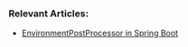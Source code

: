 ### Relevant Articles:			
 - [EnvironmentPostProcessor in Spring Boot](https://www.baeldung.com/spring-boot-environmentpostprocessor)
